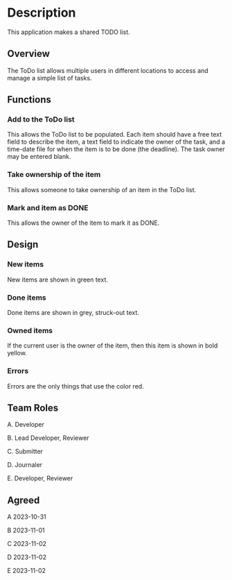 # Description


This application makes a shared TODO list.


## Overview


The ToDo list allows multiple users in different locations to access and manage a simple list of tasks.


## Functions


### Add to the ToDo list


This allows the ToDo list to be populated. Each item should have a free text field to describe the item, a text field to indicate the owner of the task, and a time-date file for when the item is to be done (the deadline). The task owner may be entered blank.


### Take ownership of the item


This allows someone to take ownership of an item in the ToDo list.


### Mark and item as DONE


This allows the owner of the item to mark it as DONE.


## Design

### New items


New items are shown in green text.


### Done items


Done items are shown in grey, struck-out text.


### Owned items


If the current user is the owner of the item, then this item is shown in bold yellow.


### Errors


Errors are the only things that use the color red.


## Team Roles


A. Developer


B. Lead Developer, Reviewer


C. Submitter


D. Journaler


E. Developer, Reviewer


## Agreed


A 2023-10-31


B 2023-11-01


C 2023-11-02


D 2023-11-02


E 2023-11-02
